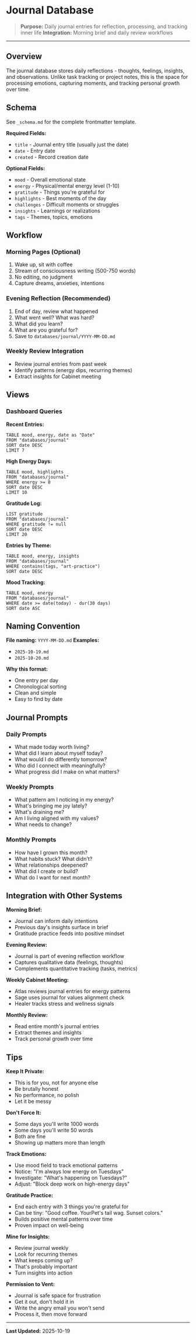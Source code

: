 # Journal Database

> **Purpose:** Daily journal entries for reflection, processing, and tracking inner life
> **Integration:** Morning brief and daily review workflows

---

## Overview

The journal database stores daily reflections - thoughts, feelings, insights, and observations. Unlike task tracking or project notes, this is the space for processing emotions, capturing moments, and tracking personal growth over time.

## Schema

See `_schema.md` for the complete frontmatter template.

**Required Fields:**
- `title` - Journal entry title (usually just the date)
- `date` - Entry date
- `created` - Record creation date

**Optional Fields:**
- `mood` - Overall emotional state
- `energy` - Physical/mental energy level (1-10)
- `gratitude` - Things you're grateful for
- `highlights` - Best moments of the day
- `challenges` - Difficult moments or struggles
- `insights` - Learnings or realizations
- `tags` - Themes, topics, emotions

## Workflow

### Morning Pages (Optional)
1. Wake up, sit with coffee
2. Stream of consciousness writing (500-750 words)
3. No editing, no judgment
4. Capture dreams, anxieties, intentions

### Evening Reflection (Recommended)
1. End of day, review what happened
2. What went well? What was hard?
3. What did you learn?
4. What are you grateful for?
5. Save to `databases/journal/YYYY-MM-DD.md`

### Weekly Review Integration
- Review journal entries from past week
- Identify patterns (energy dips, recurring themes)
- Extract insights for Cabinet meeting

## Views

### Dashboard Queries

**Recent Entries:**
```dataview
TABLE mood, energy, date as "Date"
FROM "databases/journal"
SORT date DESC
LIMIT 7
```

**High Energy Days:**
```dataview
TABLE mood, highlights
FROM "databases/journal"
WHERE energy >= 8
SORT date DESC
LIMIT 10
```

**Gratitude Log:**
```dataview
LIST gratitude
FROM "databases/journal"
WHERE gratitude != null
SORT date DESC
LIMIT 20
```

**Entries by Theme:**
```dataview
TABLE mood, energy, insights
FROM "databases/journal"
WHERE contains(tags, "art-practice")
SORT date DESC
```

**Mood Tracking:**
```dataview
TABLE mood, energy
FROM "databases/journal"
WHERE date >= date(today) - dur(30 days)
SORT date ASC
```

## Naming Convention

**File naming:** `YYYY-MM-DD.md`
**Examples:**
- `2025-10-19.md`
- `2025-10-20.md`

**Why this format:**
- One entry per day
- Chronological sorting
- Clean and simple
- Easy to find by date

## Journal Prompts

### Daily Prompts
- What made today worth living?
- What did I learn about myself today?
- What would I do differently tomorrow?
- Who did I connect with meaningfully?
- What progress did I make on what matters?

### Weekly Prompts
- What pattern am I noticing in my energy?
- What's bringing me joy lately?
- What's draining me?
- Am I living aligned with my values?
- What needs to change?

### Monthly Prompts
- How have I grown this month?
- What habits stuck? What didn't?
- What relationships deepened?
- What did I create or build?
- What do I want for next month?

## Integration with Other Systems

**Morning Brief:**
- Journal can inform daily intentions
- Previous day's insights surface in brief
- Gratitude practice feeds into positive mindset

**Evening Review:**
- Journal is part of evening reflection workflow
- Captures qualitative data (feelings, thoughts)
- Complements quantitative tracking (tasks, metrics)

**Weekly Cabinet Meeting:**
- Atlas reviews journal entries for energy patterns
- Sage uses journal for values alignment check
- Healer tracks stress and wellness signals

**Monthly Review:**
- Read entire month's journal entries
- Extract themes and insights
- Track personal growth over time

## Tips

**Keep It Private:**
- This is for you, not for anyone else
- Be brutally honest
- No performance, no polish
- Let it be messy

**Don't Force It:**
- Some days you'll write 1000 words
- Some days you'll write 50 words
- Both are fine
- Showing up matters more than length

**Track Emotions:**
- Use mood field to track emotional patterns
- Notice: "I'm always low energy on Tuesdays"
- Investigate: "What's happening on Tuesdays?"
- Adjust: "Block deep work on high-energy days"

**Gratitude Practice:**
- End each entry with 3 things you're grateful for
- Can be tiny: "Good coffee. YourPet's tail wag. Sunset colors."
- Builds positive mental patterns over time
- Proven impact on well-being

**Mine for Insights:**
- Review journal weekly
- Look for recurring themes
- What keeps coming up?
- That's probably important
- Turn insights into action

**Permission to Vent:**
- Journal is safe space for frustration
- Get it out, don't hold it in
- Write the angry email you won't send
- Process it, then move forward

---

**Last Updated:** 2025-10-19
